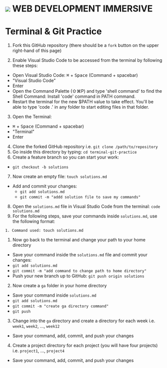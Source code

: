 # ![](https://ga-dash.s3.amazonaws.com/production/assets/logo-9f88ae6c9c3871690e33280fcf557f33.png)  WEB DEVELOPMENT IMMERSIVE

# Terminal & Git Practice

1. Fork this GitHub repository (there should be a `fork` button on the upper right-hand of this page)

2. Enable Visual Studio Code to be accessed from the terminal by following these steps:
  - Open Visual Studio Code: <kbd>⌘</kbd> + <kbd>Space</kbd> (Command + spacebar)
  - "Visual Studio Code"
  - Enter
  - Open the Command Palette (⇧⌘P) and type 'shell command' to find the Shell Command: Install 'code' command in PATH command.
  - Restart the terminal for the new $PATH value to take effect. You'll be able to type 'code .' in any folder to start editing files in that folder.

3. Open the Terminal:
  - <kbd>⌘</kbd> + <kbd>Space</kbd> (Command + spacebar)
  - "Terminal"
  - Enter
4. Clone the forked GitHub repository i.e. `git clone /path/to/repository`
5. Go inside this directory by typing: `cd terminal-git-practice`
6. Create a feature branch so you can start your work:
- `git checkout -b solutions`
7. Now create an empty file: `touch solutions.md`
- Add and commit your changes:
  - `git add solutions.md`
  - `git commit -m "addd solution file to save my commands"`
8. Open the `solutions.md` file in Visual Studio Code from the terminal: `code solutions.md`
9. For the following steps, save your commands inside `solutions.md`, use the following format:
```
1. Command used: touch solutions.md
```
  1. Now go back to the terminal and change your path to your home directory
  - Save your command inside the `solutions.md` file and commit your changes:
  - `git add solutions.md`
  - `git commit -m "add command to change path to home directory"`
  - Push your new branch up to GitHub: `git push origin solutions`
  2. Now create a `ga` folder in your home directory
  - Save your command inside `solutions.md`
  - `git add solutions.md`
  - `git commit -m "create ga directory command"`
  - `git push`
  3. Change into the `ga` directory and create a directory for each week i.e. `week1`, `week2`, ..., `week12`
  - Save your command, add, commit, and push your changes
  4. Create a project directory for each project (you will have four projects) i.e. `project1`, ..., `project4`
  - Save your command, add, commit, and push your changes
